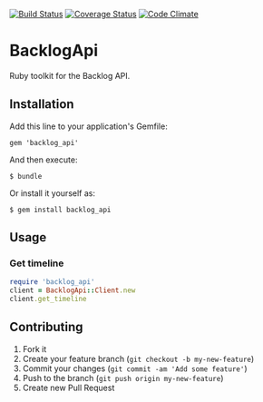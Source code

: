 [![Build Status](https://travis-ci.org/a1125ts/backlog_api.svg?branch=master)](https://travis-ci.org/a1125ts/backlog_api)
[![Coverage Status](https://coveralls.io/repos/a1125ts/backlog_api/badge.png)](https://coveralls.io/r/a1125ts/backlog_api)
[![Code Climate](https://codeclimate.com/github/a1125ts/backlog_api.png)](https://codeclimate.com/github/a1125ts/backlog_api)


# BacklogApi

Ruby toolkit for the Backlog API.

## Installation

Add this line to your application's Gemfile:

    gem 'backlog_api'

And then execute:

    $ bundle

Or install it yourself as:

    $ gem install backlog_api

## Usage

### Get timeline
```ruby
require 'backlog_api'
client = BacklogApi::Client.new
client.get_timeline
```

## Contributing

1. Fork it
2. Create your feature branch (`git checkout -b my-new-feature`)
3. Commit your changes (`git commit -am 'Add some feature'`)
4. Push to the branch (`git push origin my-new-feature`)
5. Create new Pull Request
